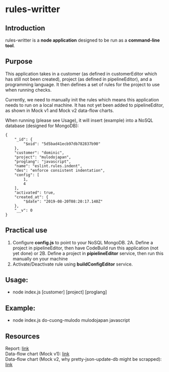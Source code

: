 # rules-writter

## Introduction
rules-writter is a **node application** designed to be run as a **command-line tool**.

## Purpose
This application takes in a customer (as defined in customerEditor which has still not been created), project (as defined in pipelineEditor), and a programming language.
It then defines a set of rules for the project to use when running checks.

Currently, we need to manually init the rules which means this application needs to run on a local machine. It has not yet been added to pipelineEditor, as shown in Mock v1 and Mock v2 data-flow charts.

When running (please see Usage), it will insert (example) into a NoSQL database (designed for MongoDB):
```
{
    "_id": {
        "$oid": "5d5bad41ecb97db782837b90"
    },
    "customer": "dominic",
    "project": "mulodojapan",
    "proglang": "javascript",
    "name": "eslint.rules.indent",
    "des": "enforce consistent indentation",
    "config": [
        1,
        4
    ],
    "activated": true,
    "created_at": {
        "$date": "2019-08-20T08:20:17.140Z"
    },
    "__v": 0
}
```

## Practical use
1. Configure **config.js** to point to your NoSQL MongoDB.
2A. Define a project in pipelineEditor, then have CodeBuild run this application (not yet done)
or
2B. Define a project in **pipielineEditor** service, then run this manually on your machine 
3. Activate/Deactivate rule using **buildConfigEditor** service.

## Usage:
- node index.js [customer] [project] [proglang]

## Example:
- node index.js do-cuong-mulodo mulodojapan javascript

## Resources
Report: [link](https://drive.google.com/open?id=18L_BjK9nowfHfi2ahACJn1WImLfqN0Ur1ajtGu0mzKM)
<br>
Data-flow chart (Mock v1): [link](https://www.draw.io/#G18ELoKoZrlJEpBrpnq2yvpiAbpAMcTSRn)
<br>
Data-flow chart (Mock v2, why pretty-json-update-db might be scrapped): [link](https://drive.google.com/file/d/1zYLtaYyKWOaLcLdAh16S4oM8cmoQV9v6/view?usp=sharing)
<br>
